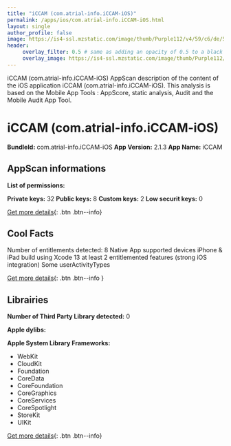 ```yaml
---
title: "iCCAM (com.atrial-info.iCCAM-iOS)"
permalink: /apps/ios/com.atrial-info.iCCAM-iOS.html
layout: single
author_profile: false
image: https://is4-ssl.mzstatic.com/image/thumb/Purple112/v4/59/c6/de/59c6deef-4a98-811b-9571-2a2de86ecc18/AppIcon-0-0-1x_U007emarketing-0-0-0-7-0-0-sRGB-0-0-0-GLES2_U002c0-512MB-85-220-0-0.png/512x512bb.jpg
header: 
     overlay_filter: 0.5 # same as adding an opacity of 0.5 to a black background
     overlay_image: https://is4-ssl.mzstatic.com/image/thumb/Purple112/v4/59/c6/de/59c6deef-4a98-811b-9571-2a2de86ecc18/AppIcon-0-0-1x_U007emarketing-0-0-0-7-0-0-sRGB-0-0-0-GLES2_U002c0-512MB-85-220-0-0.png/512x512bb.jpg
---
```

iCCAM (com.atrial-info.iCCAM-iOS) AppScan description of the content of the iOS application iCCAM (com.atrial-info.iCCAM-iOS). This analysis is based on the Mobile App Tools : AppScore, static analysis, Audit and the Mobile Audit App Tool.

# iCCAM (com.atrial-info.iCCAM-iOS)

**BundleId:** com.atrial-info.iCCAM-iOS
**App Version:** 2.1.3
**App Name:** iCCAM


## AppScan informations 

**List of permissions:** 
  
  
**Private keys:** 32
**Public keys:** 8
**Custom keys:** 2
**Low securit keys:** 0
  
[Get more details](/pricing.html){: .btn .btn--info}

## Cool Facts

Number of entitlements detected: 8
Native App
supported devices iPhone & iPad
build using Xcode 13
at least 2 entitlemented features (strong iOS integration)
Some userActivityTypes
  
[Get more details](/pricing.html){: .btn .btn--info }

## Librairies 
**Number of Third Party Library detected:** 0


**Apple dylibs:**


**Apple System Library Frameworks:**
- WebKit
- CloudKit
- Foundation
- CoreData
- CoreFoundation
- CoreGraphics
- CoreServices
- CoreSpotlight
- StoreKit
- UIKit


  
[Get more details](/pricing.html){: .btn .btn--info}


